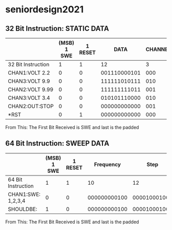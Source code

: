 # seniordesign2021
## 32 Bit Instruction: STATIC DATA 
||(MSB) 1 SWE | 1 RESET | DATA| CHANNEL | PADDED(LSB)|
| -------------| -------------| ------------- | ------------- | ------------- | ------------- | 
32 Bit Instruction| 1|1|12|3|15|
CHAN1:VOLT 2.2|0|0|001110000101|000|000000000000000|
CHAN3:VOLT 9.9|0|0|111111010111|010|000000000000000| 
CHAN2:VOLT 9.99|0|0|111111111011|001|000000000000000|
CHAN3:VOLT 3.4|0|0|010101110000|010|000000000000000|
CHAN2:OUT:STOP|0|0|000000000000|001|000000000000000|
*RST|0|1|000000000000|000|000000000000000|


From This: The First Bit Received is SWE and last is the padded

## 64 Bit Instruction: SWEEP DATA 
||(MSB) 1 SWE | 1 RESET | Frequency|Step |Data Stop | Data Start | CHANNEL | PADDED(LSB)|
| -------------| -------------| ------------- | ------------- | ------------- | ------------- | ------------- | ------------- | ------------- | 
64 Bit Instruction| 1|1|10|12|12|12|3|11|
CHAN1:SWE: 1,2,3,4|0|0|000000000100|000010001000|001100110011|000110011001|000|00000000000|
SHOULDBE: |1|0|000000000100|000010001000|001100110011|000110011001|000|00000000000|

From This: The First Bit Received is SWE and last is the padded
